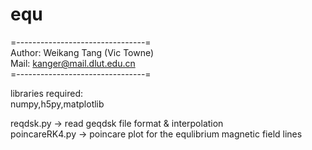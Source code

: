 # equ
=--------------------------------=  
 Author: Weikang Tang (Vic Towne)    
 Mail: kanger@mail.dlut.edu.cn   
=--------------------------------=   
  
libraries required:  
numpy,h5py,matplotlib

reqdsk.py -> read geqdsk file format & interpolation  
poincareRK4.py -> poincare plot for the equlibrium magnetic field lines  
